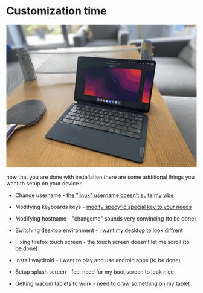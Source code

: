 # Customization time

![duet5gnome](./assets/customization.gif)

now that you are done with installation there are some additional things you want to setup on your device :

- Change username - [the "linux" username doesn't suite my vibe](./post/change-username.md)

- Modifying keyboards keys - [modify specyfic specjal key to your needs](./post/modifying-keyboard.md)

- Modifying hostname - "changeme" sounds very convincing (to be done)

- Switching desktop environment - [i want my desktop to look diffrent](./post/switch-de.md)

- Fixing firefox touch screen - the touch screen doesn't let me scroll (to be done)

- Install waydroid - i want to play and use android apps (to be done)

- Setup splash screen - feel need for my boot screen to look nice

- Getting wacom tablets to work - [need to draw something on my tablet](./post/wacom-tablet-setup.md)